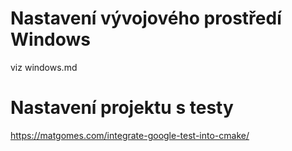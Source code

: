 # Nastavení vývojového prostředí Windows
viz windows.md

# Nastavení projektu s testy

https://matgomes.com/integrate-google-test-into-cmake/



